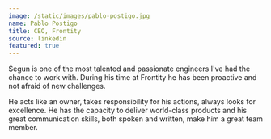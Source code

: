 ```yaml
---
image: /static/images/pablo-postigo.jpg
name: Pablo Postigo
title: CEO, Frontity
source: linkedin
featured: true
---
```


Segun is one of the most talented and passionate engineers I've had the chance to work with. During his time at Frontity he has been proactive and not afraid of new challenges.

He acts like an owner, takes responsibility for his actions, always looks for excellence. He has the capacity to deliver world-class products and his great communication skills, both spoken and written, make him a great team member.
